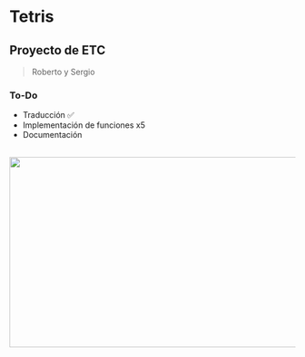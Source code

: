 # Tetris

## Proyecto de ETC

> Roberto y Sergio

### To-Do
- Traducción ✅
- Implementación de funciones x5
- Documentación

<br>
<img src="http://uy.emedemujer.com/wp-content/uploads/sites/4/2017/04/cube-1678974_1920.png" width="640" height="336">



